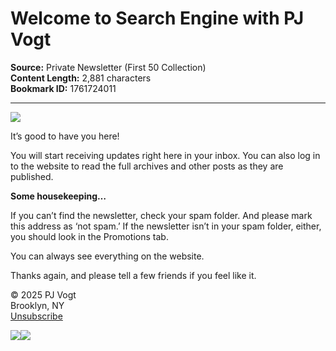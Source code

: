 # Welcome to Search Engine with PJ Vogt

**Source:** Private Newsletter (First 50 Collection)  
**Content Length:** 2,881 characters  
**Bookmark ID:** 1761724011

---

<div><img src="https://substackcdn.com/image/fetch/w_80,h_80,c_fill,f_auto,q_auto:good,fl_progressive:steep,g_auto/https%3A%2F%2Fsubstack-post-media.s3.amazonaws.com%2Fpublic%2Fimages%2F117bb4c6-2eaa-4a0f-b900-c2805aa563ab_1000x1000.png"><div><div><p>It’s good to have you here!</p><p>You will start receiving updates right here in your inbox. You can also log in to the website to read the full archives and other posts as they are published.</p><p><strong>Some housekeeping…</strong></p><p>If you can’t find the newsletter, check your spam folder. And please mark this address as ‘not spam.’ If the newsletter isn’t in your spam folder, either, you should look in the Promotions tab.</p><p>You can always see everything on the website.</p><p>Thanks again, and please tell a few friends if you feel like it.</p></div></div><div><div><p>© 2025 <span>PJ Vogt</span><br>Brooklyn, NY <br><a href="https://email.mg2.substack.com/c/eJxUksuOokAUhp8GdpKiLlwWLDrazJQRHMf7bEjd1AIKaCh09Okntpmke3tOzp__-3IEs-rc9vfk1Cs1ualatEa5MsHSj0jkqsQPMcSAkIC4yjBdF2fVqJ5ZJQtmv2x9GLiXhEghwtMJkTDiDAcxjBEBnAnkSywkR65OIIAEID_2QwQx8pDHIl-AOMahjEMcM-wZ1QZhhWsHA3OG3jDywTJReaI1rh6KZ9Nnk8T2o3Lr5GJtNzjozYGpA9OuvLZn--3IgSkTVreNA1OpB8ZrVXwmOCi1baUaB83Ufe4LuLsfYF3Rsn0sZ28wLyleTOc3jnLwmnej3P8dFtN5dzys9LJ8R_mMgmy29fNyO1Czw2JKg2wjUPaoQLbZwnx90-yQP2jZavFzpxeb7SMrV3C5pgNtcv-oaUDN707AVPMfu9OfvX9h-5s-rTwkF2ay_nVb85BklF0gH67UYspn7yDbHC2YEDJ-fESjwW438kK0xoyNtvdCNU9G-RLUjbzWgj35Cy0TgiAOYrdP_htyMKguzKj60-8wctkappvkJdK13z9jHFT_jEERCAIYudcE_gsAAP__xg2-Tg"><span>Unsubscribe</span></a></p></div><p><a href="https://email.mg2.substack.com/c/eJxUkUGO5CAMRU8Du0QJEAILFiO16hqRAVeKqQARMT3q24-qWiP1bLz5T_azfgDCvbYvd2-Iwx88Qs3Io1NxNovh6OZVCTUti144ZkjHtmPBBoRxA_qRzkLzhxN4l0YBzou-61lb8GCNVUZYK2WYPE9OTGKZ5GznVQolRzmCmcNkrVqjXZUFNWasen2qg6kp72K8ur8IwnMMNfN0bS_Tl4mj1pEf7kF0Xkz-YuLGxO0nzcQNzvN7DhfVhkPDmBoGYvLWKW8B8glpL0x-vJgM7YmUys6Efse1EBZi8uN9cbjXStgG34lq4Wf3W6g595Loa8MC_sD4bXV2f6QAlGrZUnSLFEpb3tw_O6am5wMyHu-nru5jzZCKO39_1p04_V9Hv7C91kgzaS0M_3TibwAAAP__IlaSIQ"><img src="https://substackcdn.com/image/fetch/w_393%2Cc_limit%2Cf_auto%2Cq_auto:good%2Cfl_progressive:steep/https%3A%2F%2Fsubstack.com%2Fimg%2Femail%2Fgeneric-app-button%403x.png"></a><a href="https://email.mg2.substack.com/c/eJxskUuO3CAURVcDs7YwYGwPGERyagNZgMXn2UWKj4UfHfXuI1eno4qUIZercw_CGYS91A-9VYC3XxBdSUC9lr6fhomC7kfJJRsGNVBIJsR1hwzVIPjV4MttzxW9a2GVl7BZa5lgSrBp2wY_WefAbdLaiQbNGR-Y6Od-FFyKTnRm6h2bZzn6eZSzkV2CosaHjESytPPubPZE4x6dK4mGc71MLxONtQGN-o54nER8I_xG-O21fR3DnttBxK1hWs_SqgMilq8S4erKE_jQEhHLk_sndCUjZCRi2UpBqF-xSYcJeyZiMQ3LFmIE__a3csn9eG5-f7JetiR73E2C-GmmKhELn-NY6NHs6kpKLQf8WCEbG8F_vu5oNgZnMJS8Bq8HwaWaadX_hdKzWV-SCVkfP9_LjhT__dZ2Qr0wYmJK8Ym-a_47AAD__4MgrB0"><img src="https://substackcdn.com/image/fetch/w_405%2Cc_limit%2Cf_auto%2Cq_auto:good%2Cfl_progressive:steep/https%3A%2F%2Fsubstack.com%2Fimg%2Femail%2Fpublish-button%403x.png"></a></p></div></div>
